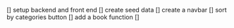 [] setup backend and front end
[] create seed data
[] create a navbar
[] sort by categories button
[] add a book function
[]
